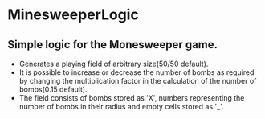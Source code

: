 # MinesweeperLogic

## Simple logic for the Monesweeper game.
- Generates a playing field of arbitrary size(50/50 default).
- It is possible to increase or decrease the number of bombs as required by changing the multiplication factor in the calculation of the number of bombs(0.15 default). 
- The field consists of bombs stored as 'X', numbers representing the number of bombs in their radius and empty cells stored as '_'.